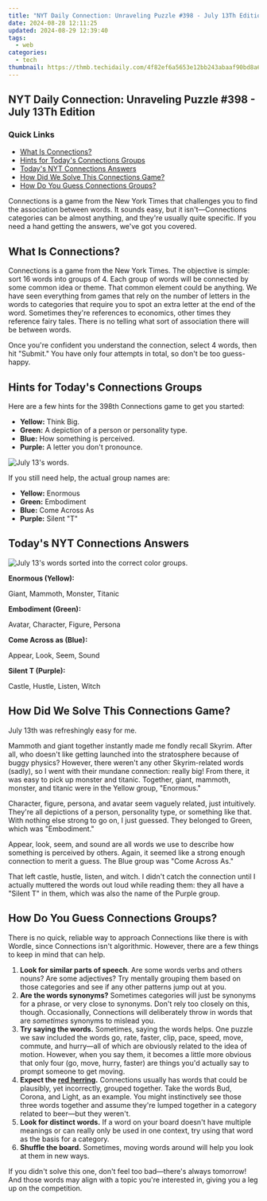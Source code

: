 ```yaml
---
title: "NYT Daily Connection: Unraveling Puzzle #398 - July 13Th Edition"
date: 2024-08-28 12:11:25
updated: 2024-08-29 12:39:40
tags:
  - web
categories:
  - tech
thumbnail: https://thmb.techidaily.com/4f82ef6a5653e12bb243abaaf90bd8a672c270d2a21f27f2fda0ba3002b69992.jpg
---
```


## NYT Daily Connection: Unraveling Puzzle #398 - July 13Th Edition

### Quick Links

* [What Is Connections?](https://eaxpv-info.techidaily.com/in-2024-vloggers-fears-decoded-combat-strategies-for-everyone/)
* [Hints for Today's Connections Groups](https://instagram-videos.techidaily.com/updated-in-2024-celebrated-colours-top-instagram-filters/)
* [Today's NYT Connections Answers](https://sim-unlock.techidaily.com/android-unlock-code-sim-unlock-your-huawei-nova-y91-phone-and-remove-locked-screen-by-drfone-android/)
* [How Did We Solve This Connections Game?](https://youtube-docs.techidaily.com/he-definitive-playbook-enhancing-your-videos-first-impression/)
* [How Do You Guess Connections Groups?](https://facebook-clips.techidaily.com/updated-invisible-pathways-advanced-techniques-for-chat-file-extraction-for-2024/)

 Connections is a game from the New York Times that challenges you to find the association between words. It sounds easy, but it isn't—Connections categories can be almost anything, and they're usually quite specific. If you need a hand getting the answers, we've got you covered.

##  What Is Connections?

 Connections is a game from the New York Times. The objective is simple: sort 16 words into groups of 4\. Each group of words will be connected by some common idea or theme. That common element could be anything. We have seen everything from games that rely on the number of letters in the words to categories that require you to spot an extra letter at the end of the word. Sometimes they're references to economics, other times they reference fairy tales. There is no telling what sort of association there will be between words.

 Once you're confident you understand the connection, select 4 words, then hit "Submit." You have only four attempts in total, so don't be too guess-happy.

##  Hints for Today's Connections Groups

 Here are a few hints for the 398th Connections game to get you started:

* **Yellow:** Think Big.
* **Green:** A depiction of a person or personality type.
* **Blue:** How something is perceived.
* **Purple:** A letter you don't pronounce.

![July 13's words.](https://static1.howtogeekimages.com/wordpress/wp-content/uploads/2024/07/july-13-connections.png) 

 If you still need help, the actual group names are:

* **Yellow:** Enormous
* **Green:** Embodiment
* **Blue:** Come Across As
* **Purple:** Silent "T"

##  Today's NYT Connections Answers

![July 13's words sorted into the correct color groups.](https://static1.howtogeekimages.com/wordpress/wp-content/uploads/2024/07/july-13-connections-filled.png) 

**Enormous (Yellow):** 

 Giant, Mammoth, Monster, Titanic

**Embodiment (Green):** 

 Avatar, Character, Figure, Persona

**Come Across as (Blue):** 

 Appear, Look, Seem, Sound

**Silent T (Purple):** 

 Castle, Hustle, Listen, Witch

##  How Did We Solve This Connections Game?

 July 13th was refreshingly easy for me. 

 Mammoth and giant together instantly made me fondly recall Skyrim. After all, who doesn't like getting launched into the stratosphere because of buggy physics? However, there weren't any other Skyrim-related words (sadly), so I went with their mundane connection: really big! From there, it was easy to pick up monster and titanic. Together, giant, mammoth, monster, and titanic were in the Yellow group, "Enormous." 

 Character, figure, persona, and avatar seem vaguely related, just intuitively. They're all depictions of a person, personality type, or something like that. With nothing else strong to go on, I just guessed. They belonged to Green, which was "Embodiment."

 Appear, look, seem, and sound are all words we use to describe how something is perceived by others. Again, it seemed like a strong enough connection to merit a guess. The Blue group was "Come Across As." 

 That left castle, hustle, listen, and witch. I didn't catch the connection until I actually muttered the words out loud while reading them: they all have a "Silent T" in them, which was also the name of the Purple group. 

##  How Do You Guess Connections Groups?

 There is no quick, reliable way to approach Connections like there is with Wordle, since Connections isn't algorithmic. However, there are a few things to keep in mind that can help.

1. **Look for similar parts of speech**. Are some words verbs and others nouns? Are some adjectives? Try mentally grouping them based on those categories and see if any other patterns jump out at you.
2. **Are the words synonyms?** Sometimes categories will just be synonyms for a phrase, or very close to synonyms. Don't rely too closely on this, though. Occasionally, Connections will deliberately throw in words that are _sometimes_ synonyms to mislead you.
3. **Try saying the words.** Sometimes, saying the words helps. One puzzle we saw included the words go, rate, faster, clip, pace, speed, move, commute, and hurry—all of which are obviously related to the idea of motion. However, when you say them, it becomes a little more obvious that only four (go, move, hurry, faster) are things you'd actually say to prompt someone to get moving.
4. **Expect the [red herring](https://www.merriam-webster.com/dictionary/red%20herring).** Connections usually has words that could be plausibly, yet incorrectly, grouped together. Take the words Bud, Corona, and Light, as an example. You might instinctively see those three words together and assume they're lumped together in a category related to beer—but they weren't.
5. **Look for distinct words.** If a word on your board doesn't have multiple meanings or can really only be used in one context, try using that word as the basis for a category.
6. **Shuffle the board.** Sometimes, moving words around will help you look at them in new ways.

 If you didn't solve this one, don't feel too bad—there's always tomorrow! And those words may align with a topic you're interested in, giving you a leg up on the competition.

<ins class="adsbygoogle"
     style="display:block"
     data-ad-format="autorelaxed"
     data-ad-client="ca-pub-7571918770474297"
     data-ad-slot="1223367746"></ins>



<ins class="adsbygoogle"
     style="display:block"
     data-ad-client="ca-pub-7571918770474297"
     data-ad-slot="8358498916"
     data-ad-format="auto"
     data-full-width-responsive="true"></ins>
